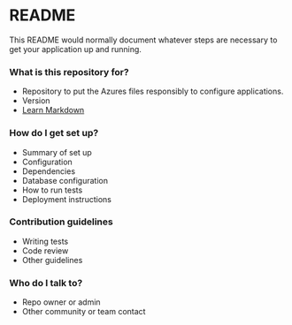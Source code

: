 # README #

This README would normally document whatever steps are necessary to get your application up and running.

### What is this repository for? ###

* Repository to put the Azures files responsibly to configure applications.
* Version
* [Learn Markdown](https://bitbucket.org/tutorials/markdowndemo)

### How do I get set up? ###

* Summary of set up
* Configuration
* Dependencies
* Database configuration
* How to run tests
* Deployment instructions

### Contribution guidelines ###

* Writing tests
* Code review
* Other guidelines

### Who do I talk to? ###

* Repo owner or admin
* Other community or team contact
